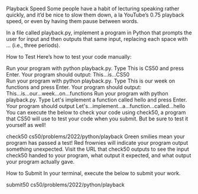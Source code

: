 Playback Speed
Some people have a habit of lecturing speaking rather quickly, and it’d be nice to slow them down, a la YouTube’s 0.75 playback speed, or even by having them pause between words.

In a file called playback.py, implement a program in Python that prompts the user for input and then outputs that same input, replacing each space with ... (i.e., three periods).

How to Test
Here’s how to test your code manually:

Run your program with python playback.py. Type This is CS50 and press Enter. Your program should output:
This...is...CS50    
Run your program with python playback.py. Type This is our week on functions and press Enter. Your program should output:
This...is...our...week...on...functions
Run your program with python playback.py. Type Let's implement a function called hello and press Enter. Your program should output
Let's...implement...a...function...called...hello
You can execute the below to check your code using check50, a program that CS50 will use to test your code when you submit. But be sure to test it yourself as well!

check50 cs50/problems/2022/python/playback
Green smilies mean your program has passed a test! Red frownies will indicate your program output something unexpected. Visit the URL that check50 outputs to see the input check50 handed to your program, what output it expected, and what output your program actually gave.

How to Submit
In your terminal, execute the below to submit your work.

submit50 cs50/problems/2022/python/playback